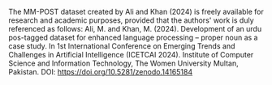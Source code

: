 The MM-POST dataset created by Ali and Khan (2024) is freely available for research and academic purposes, provided that the authors' work is duly referenced as follows:
Ali, M. and Khan, M. (2024). Development of an urdu pos-tagged dataset for enhanced language processing – proper noun as a case study. In 1st International Conference on Emerging Trends and Challenges in Artificial Intelligence (ICETCAI 2024). Institute of Computer Science and Information Technology, The Women University Multan, Pakistan. DOI: https://doi.org/10.5281/zenodo.14165184
